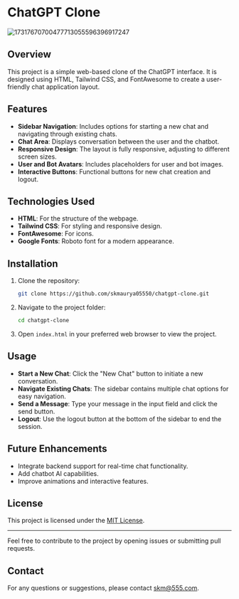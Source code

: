 # ChatGPT Clone
![17317670700477713055596396917247](https://github.com/user-attachments/assets/98109b22-89be-4e51-80c2-d6c0c06e4e48)


## Overview
This project is a simple web-based clone of the ChatGPT interface. It is designed using HTML, Tailwind CSS, and FontAwesome to create a user-friendly chat application layout.

## Features
- **Sidebar Navigation**: Includes options for starting a new chat and navigating through existing chats.
- **Chat Area**: Displays conversation between the user and the chatbot.
- **Responsive Design**: The layout is fully responsive, adjusting to different screen sizes.
- **User and Bot Avatars**: Includes placeholders for user and bot images.
- **Interactive Buttons**: Functional buttons for new chat creation and logout.

## Technologies Used
- **HTML**: For the structure of the webpage.
- **Tailwind CSS**: For styling and responsive design.
- **FontAwesome**: For icons.
- **Google Fonts**: Roboto font for a modern appearance.

## Installation
1. Clone the repository:
   ```bash
   git clone https://github.com/skmaurya05550/chatgpt-clone.git
   ```
2. Navigate to the project folder:
   ```bash
   cd chatgpt-clone
   ```
3. Open `index.html` in your preferred web browser to view the project.

## Usage
- **Start a New Chat**: Click the "New Chat" button to initiate a new conversation.
- **Navigate Existing Chats**: The sidebar contains multiple chat options for easy navigation.
- **Send a Message**: Type your message in the input field and click the send button.
- **Logout**: Use the logout button at the bottom of the sidebar to end the session.


## Future Enhancements
- Integrate backend support for real-time chat functionality.
- Add chatbot AI capabilities.
- Improve animations and interactive features.

## License
This project is licensed under the [MIT License](LICENSE).

---

Feel free to contribute to the project by opening issues or submitting pull requests.

## Contact
For any questions or suggestions, please contact [skm@555.com](https://skmaurya05550.github.io/skm-555/).

